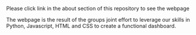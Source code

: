 Please click link in the about section of this repository to see the webpage

The webpage is the result of the groups joint effort to leverage our skills in Python, Javascript, HTML and CSS to create a functional dashboard.